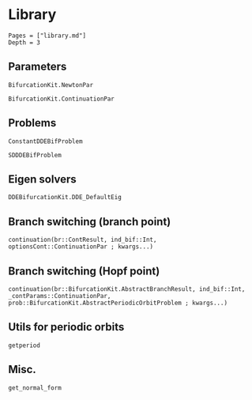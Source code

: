 # Library

```@contents
Pages = ["library.md"]
Depth = 3
```

## Parameters

```@docs
BifurcationKit.NewtonPar
```

```@docs
BifurcationKit.ContinuationPar
```

## Problems

```@docs
ConstantDDEBifProblem
```

```@docs
SDDDEBifProblem
```

## Eigen solvers

```@docs
DDEBifurcationKit.DDE_DefaultEig
```

## Branch switching (branch point)

```@docs
continuation(br::ContResult, ind_bif::Int, optionsCont::ContinuationPar ; kwargs...)
```

## Branch switching (Hopf point)
```@docs
continuation(br::BifurcationKit.AbstractBranchResult, ind_bif::Int, _contParams::ContinuationPar, prob::BifurcationKit.AbstractPeriodicOrbitProblem ; kwargs...)
```

## Utils for periodic orbits

```@docs
getperiod
```

## Misc.

```@docs
get_normal_form
```